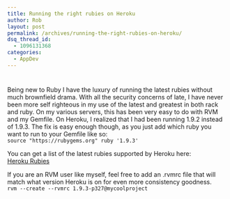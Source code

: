 ```yaml
---
title: Running the right rubies on Heroku
author: Rob
layout: post
permalink: /archives/running-the-right-rubies-on-heroku/
dsq_thread_id:
  - 1096131368
categories:
  - AppDev
---
```

# 

Being new to Ruby I have the luxury of running the latest rubies without much brownfield drama. With all the security concerns of late, I have never been more self righteous in my use of the latest and greatest in both rack and ruby. On my various servers, this has been very easy to do with RVM and my Gemfile. On Heroku, I realized that I had been running 1.9.2 instead of 1.9.3. The fix is easy enough though, as you just add which ruby you want to run to your Gemfile like so:  
`
source "https://rubygems.org"
ruby '1.9.3'
`

You can get a list of the latest rubies supported by Heroku here:  
[Heroku Rubies][1]

 [1]: https://devcenter.heroku.com/articles/ruby-support#ruby-versions "Heroku Rubies"

If you are an RVM user like myself, feel free to add an .rvmrc file that will match what version Heroku is on for even more consistency goodness.  
`
rvm --create --rvmrc 1.9.3-p327@mycoolproject
`
